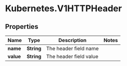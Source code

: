 # Kubernetes.V1HTTPHeader

## Properties
Name | Type | Description | Notes
------------ | ------------- | ------------- | -------------
**name** | **String** | The header field name | 
**value** | **String** | The header field value | 


